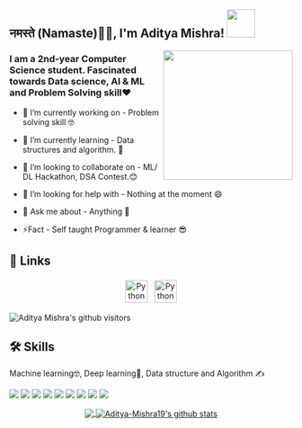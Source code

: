 
<h2>नमस्ते (Namaste)🙏🏻, I'm Aditya Mishra! <img src="https://media.giphy.com/media/12oufCB0MyZ1Go/giphy.gif" width="50"></h2>
<img align='right' src="https://media.giphy.com/media/M9gbBd9nbDrOTu1Mqx/giphy.gif" width="230">

### I am a 2nd-year Computer Science student. Fascinated towards Data science, Al & ML and Problem Solving skill❤️

- 🔭 I’m currently working on - Problem solving skill 🤓

- 🌱 I’m currently learning - Data structures and algorithm. 🤡

- 👯 I’m looking to collaborate on - ML/ DL Hackathon, DSA Contest.😊

- 🤔 I’m looking for help with - Nothing at the moment 😄

- 💬 Ask me about - Anything 🤫

- ⚡Fact - Self taught Programmer & learner 😎


  
## 🔗 Links
<p align="center">
 <a href="https://www.linkedin.com/in/aditya-mishra-1907/" target="_blank" rel="noopener noreferrer"> <img src="https://img.icons8.com/color/48/000000/linkedin.png" alt="Python" height="40" style="vertical-align:top; margin:4px"></a>
 <a href="mailto:skadityamishra@gmail.com"> <img src="https://img.icons8.com/fluent/48/000000/gmail.png" alt="Python" height="40" style="vertical-align:top; margin:4px"></a>
</p>
<p>
    <img class="center" alt="Aditya Mishra's github visitors" src="https://visitor-badge.laobi.icu/badge?page_id=Aditya-Mishra19.Aditya-Mishra19"/>
</p>

  
## 🛠 Skills
Machine learning🤓, Deep learning🥰, Data structure and Algorithm ✍

![](https://img.shields.io/badge/OS-Windows-informational?style=flat&logo=windows&logoColor=white&color=2bbc8a)
![](https://img.shields.io/badge/Code-Python-informational?style=flat&logo=python&logoColor=white&color=2bbc8a)
![](https://img.shields.io/badge/Code-C++-informational?style=flat&logo=c++&logoColor=white&color=2bbc8a)
![](https://img.shields.io/badge/Code-HTML-5-informational?style=flat&logo=html5&logoColor=white&color=2bbc8a)
![](https://img.shields.io/badge/Editor-VSCode-informational?style=flat&logo=vs&logoColor=white&color=2bbc8a)
![](https://img.shields.io/badge/Editor-Pycharm-informational?style=flat&logo=pycharm&logoColor=white&color=2bbc8a)
![](https://img.shields.io/badge/Editor-JupyterNB-informational?style=flat&logo=jupyter&logoColor=white&color=2bbc8a)
![](https://img.shields.io/badge/Tools-Sklearn-informational?style=flat&logo=scikit-learn&logoColor=white&color=2bbc8a)
![](https://img.shields.io/badge/Shell-GitBash-informational?style=flat&logo=git&logoColor=white&color=2bbc8a)


<p align="center">
<a href="https://github.com/Aditya-Mishra19">
  <img align="center" src="https://github-readme-stats.vercel.app/api/top-langs/?username=Aditya-Mishra19&theme=dark&layout=compact&exclude_repo=IoT-Libraries,Hackerrank-Codes" />
  <img align="center" src="https://github-readme-stats.vercel.app/api?username=Aditya-Mishra19&show_icons=true&theme=dark&count_private=true&icon_color=439975&text_color=6e6e6e" alt="Aditya-Mishra19's github stats"/>
</a></p>
<br>





<!--🌟 From [Aditya Mishra](https://github.com/Aditya-Mishra19)-->
[linkedin]: https://www.linkedin.com/in/aditya-mishra-1907/
[Mail]: https://mail.google.com/mail/u/0/?view=cm&fs=1&to=skadityamishra@gmail.com.com&su=SUBJECT&body=BODY&tf=1
